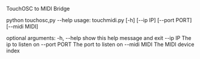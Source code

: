 TouchOSC to MIDI Bridge

python touchosc,py --help
usage: touchmidi.py [-h] [--ip IP] [--port PORT] [--midi MIDI]

optional arguments:
  -h, --help   show this help message and exit
  --ip IP      The ip to listen on
  --port PORT  The port to listen on
  --midi MIDI  The MIDI device index
